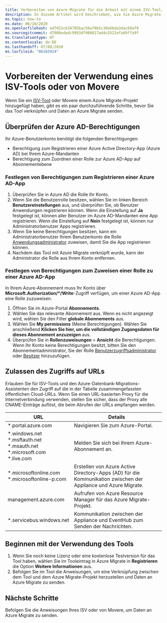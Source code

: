 ```yaml
---
title: Vorbereiten von Azure Migrate für die Arbeit mit einem ISV-Tool/Movere
description: In diesem Artikel wird beschrieben, wie Sie Azure Migrate für die Arbeit mit einem ISV-Tool oder Movere vorbereiten, sowie die ersten Schritte bei der Verwendung des Tools.
ms.topic: how-to
ms.date: 06/10/2020
ms.openlocfilehash: ed7652cb34705bac56a79b5c30e6bda3dac69af0
ms.sourcegitcommit: d7008edadc9993df960817ad4c5521efa69ffa9f
ms.translationtype: HT
ms.contentlocale: de-DE
ms.lasthandoff: 07/08/2020
ms.locfileid: "86103924"
---
```

# <a name="prepare-to-work-with-an-isv-tool-or-movere"></a>Vorbereiten der Verwendung eines ISV-Tools oder von Movere

Wenn Sie ein [ISV-Tool](migrate-services-overview.md#isv-integration) oder Movere einem Azure Migrate-Projekt hinzugefügt haben, gibt es ein paar durchzuführende Schritte, bevor Sie das Tool verknüpfen und Daten an Azure Migrate senden. 

## <a name="check-azure-ad-permissions"></a>Überprüfen der Azure AD-Berechtigungen

Ihr Azure-Benutzerkonto benötigt die folgenden Berechtigungen:

- Berechtigung zum Registrieren einer Azure Active Directory-App (Azure AD) bei Ihrem Azure-Mandanten
- Berechtigung zum Zuordnen einer Rolle zur Azure AD-App auf Abonnementebene


### <a name="set-permissions-to-register-an-azure-ad-app"></a>Festlegen von Berechtigungen zum Registrieren einer Azure AD-App

1. Überprüfen Sie in Azure AD die Rolle Ihr Konto.
2. Wenn Sie die Benutzerrolle besitzen, wählen Sie im linken Bereich **Benutzereinstellungen** aus, und überprüfen Sie, ob Benutzer Anwendungen registrieren können. Wenn die Einstellung auf **Ja** festgelegt ist, können aller Benutzer im Azure AD-Mandanten eine App registrieren. Wenn die Einstellung auf **Nein** festgelegt ist, können nur Administratorbenutzer Apps registrieren.   
3. Wenn Sie keine Berechtigungen besitzen, kann ein Administratorbenutzer Ihrem Benutzerkonto die Rolle [Anwendungsadministrator](../active-directory/users-groups-roles/directory-assign-admin-roles.md#application-administrator) zuweisen, damit Sie die App registrieren können.
4. Nachdem das Tool mit Azure Migrate verknüpft wurde, kann der Administrator die Rolle aus Ihrem Konto entfernen.

### <a name="set-permissions-to-assign-a-role-to-an-azure-ad-app"></a>Festlegen von Berechtigungen zum Zuweisen einer Rolle zu einer Azure AD-App
 
In Ihrem Azure-Abonnement muss Ihr Konto über **Microsoft.Authorization/*/Write**-Zugriff verfügen, um einer Azure AD-App eine Rolle zuzuweisen. 

1. Öffnen Sie im Azure-Portal **Abonnements**.
2. Wählen Sie das relevante Abonnement aus. Wenn es nicht angezeigt wird, wählen Sie den Filter **globale Abonnements** aus. 
3. Wählen Sie **My permissions** (Meine Berechtigungen). Wählen Sie anschließend **Klicken Sie hier, um die vollständigen Zugangsdaten für dieses Abonnement anzuzeigen** aus.
4. Überprüfen Sie in **Rollenzuweisungen** > **Ansicht** die Berechtigungen. Wenn Ihr Konto keine Berechtigungen besitzt, bitten Sie den Abonnementadministrator, Sie der Rolle [Benutzerzugriffsadministrator](../role-based-access-control/built-in-roles.md#user-access-administrator) oder [Besitzer](../role-based-access-control/built-in-roles.md#owner) hinzuzufügen.

## <a name="allow-access-to-urls"></a>Zulassen des Zugriffs auf URLs

Erlauben Sie für ISV-Tools und den Azure-Datenbank-Migrations-Assistenten den Zugriff auf die in der Tabelle zusammengefassten öffentlichen Cloud-URLs. Wenn Sie einen URL-basierten Proxy für die Internetverbindung verwenden, stellen Sie sicher, dass der Proxy alle CNAME-Einträge auflöst, die beim Abrufen der URLs empfangen werden. 

**URL** | **Details**
--- | ---
*.portal.azure.com  | Navigieren Sie zum Azure-Portal. 
*.windows.net<br/> *.msftauth.net<br/> *.msauth.net <br/> *.microsoft.com<br/> *.live.com   | Melden Sie sich bei Ihrem Azure-Abonnement an. 
*.microsoftonline.com<br/> *.microsoftonline-p.com | Erstellen von Azure Active Directory-Apps (AD) für die Kommunikation zwischen der Appliance und Azure Migrate. 
management.azure.com | Aufrufen von Azure Resource Manager für das Azure Migrate-Projekt.
*.servicebus.windows.net | Kommunikation zwischen der Appliance und EventHub zum Senden der Nachrichten.


## <a name="start-using-the-tool"></a>Beginnen mit der Verwendung des Tools

1. Wenn Sie noch keine Lizenz oder eine kostenlose Testversion für das Tool haben, wählen Sie im Tooleintrag in Azure Migrate in **Registrieren** die Option **Weitere Informationen** aus.
2. Befolgen Sie im Tool die Anweisungen, um eine Verknüpfung zwischen dem Tool und dem Azure Migrate-Projekt herzustellen und Daten an Azure Migrate zu senden.

## <a name="next-steps"></a>Nächste Schritte

Befolgen Sie die Anweisungen Ihres ISV oder von Movere, um Daten an Azure Migrate zu senden.

   

